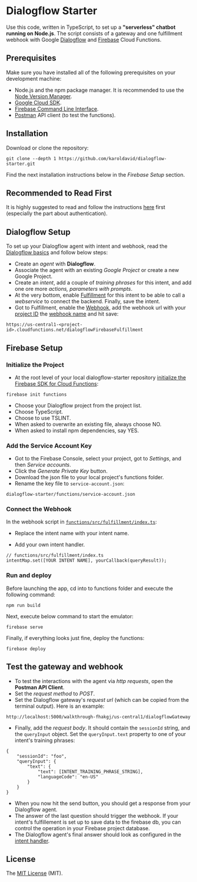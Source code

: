 # Dialogflow Starter

Use this code, written in TypeScript, to set up a **"serverless" chatbot running on Node.js**. The script consists of a gateway and one fulfillment webhook with Google [Dialogflow](https://dialogflow.com/) and [Firebase](https://firebase.google.com/) Cloud Functions.

## Prerequisites

Make sure you have installed all of the following prerequisites on your development machine:

- Node.js and the npm package manager. It is recommended to use the [Node Version Manager](https://github.com/nvm-sh/nvm/blob/master/README.md).
- [Google Cloud SDK](https://cloud.google.com/sdk/docs).
- [Firebase Command Line Interface](https://firebase.google.com/docs/cli).
- [Postman](https://www.postman.com/) API client (to test the functions).

## Installation

Download or clone the repository:

```
git clone --depth 1 https://github.com/karoldavid/dialogflow-starter.git
```

Find the next installation instructions below in the _Firebase Setup_ section.

## Recommended to Read First

It is highly suggested to read and follow the instructions [here](https://cloud.google.com/dialogflow/docs/quick/setup) first (especially the part about authentication).

## Dialogflow Setup

To set up your Dialogflow agent with intent and webhook, read the [Dialogflow basics](https://cloud.google.com/dialogflow/docs/basics) and follow below steps:

- Create an _agent_ with **Dialogflow**.
- Associate the agent with an existing _Google Project_ or create a new Google Project.
- Create an _intent_, add a couple of _training phrases_ for this intent, and add one ore more _actions, parameters with prompts_.
- At the very bottom, enable [Fulfillment](https://cloud.google.com/dialogflow/docs/fulfillment-overview) for this intent to be able to call a _webservice_ to connect the backend. Finally, save the intent.
- Got to Fulfillment, enable the [Webhook](https://cloud.google.com/dialogflow/docs/fulfillment-webhook), add the webhook url with your [project ID](https://cloud.google.com/resource-manager/docs/creating-managing-projects#identifying_projects) the [webhook name](https://github.com/karoldavid/dialogflow-starter/blob/master/functions/src/fulfillment/index.ts#L41) and hit save:

```
https://us-central1-<project-id>.cloudfunctions.net/dialogflowFirebaseFulfillment
```

## Firebase Setup

### Initialize the Project

- At the root level of your local dialogflow-starter repository [initialize the Firebase SDK for Cloud Functions](https://firebase.google.com/docs/functions/get-started):

```
firebase init functions
```

- Choose your Dialogflow project from the project list.
- Choose TypeScript.
- Choose to use TSLINT.
- When asked to overwrite an existing file, always choose NO.
- When asked to install npm dependencies, say YES.

### Add the Service Account Key

- Got to the Firebase Console, select your project, got to _Settings_, and then _Service accounts_.
- Click the _Generate Private Key_ button.
- Download the json file to your local project's functions folder.
- Rename the key file to `service-account.json`:

```
dialogflow-starter/functions/service-account.json
```

### Connect the Webhook

In the webhook script in [`functions/src/fulfillment/index.ts`](https://github.com/karoldavid/dialogflow-starter/blob/master/functions/src/fulfillment/index.ts#L49):

- Replace the intent name with your intent name.

- Add your own intent handler.

```
// functions/src/fulfillment/index.ts
intentMap.set([YOUR INTENT NAME], yourCallback(queryResult));
```

### Run and deploy

Before launching the app, cd into to functions folder and execute the following command:

```
npm run build
```

Next, execute below command to start the emulator:

```
firebase serve
```

Finally, if everything looks just fine, deploy the functions:

```
firebase deploy
```

## Test the gateway and webhook

- To test the interactions with the agent via _http requests_, open the **Postman API Client**.
- Set the _request method_ to _POST_.
- Set the Dialogflow gateway's _request url_ (which can be copied from the terminal output). Here is an example:

```
http://localhost:5000/walkthrough-fhakgj/us-central1/dialogflowGateway
```

- Finally, add the _request body_. It should contain the `sessionId` string, and the `queryInput` object. Set the `queryInput.text` property to one of your intent's training phrases:

```
{
	"sessionId": "foo",
	"queryInput": {
		"text": {
			"text": [INTENT_TRAINING_PHRASE_STRING],
			"languageCode": "en-US"
		}
	}
}
```

- When you now hit the send button, you should get a response from your Dialogflow agent.
- The answer of the last question should trigger the webhook. If your intent's fulfillement is set up to save data to the firebase db, you can control the operation in your Firebase project database.
- The Dialogflow agent's final answer should look as configured in the [intent handler](https://github.com/karoldavid/dialogflow-starter/blob/master/functions/src/fulfillment/index.ts#L37).

## License

The [MIT License](https://github.com/karoldavid/dialogflow-starter/blob/master/LICENSE) (MIT).
